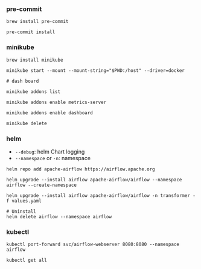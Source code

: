 ### pre-commit

```shell
brew install pre-commit

pre-commit install
```


### minikube

```shell
brew install minikube

minikube start --mount --mount-string="$PWD:/host" --driver=docker

# dash board

minikube addons list

minikube addons enable metrics-server

minikube addons enable dashboard

minikube delete
```

### helm
- `--debug`: helm Chart logging
- `--namespace` or `-n`: namespace
```shell
helm repo add apache-airflow https://airflow.apache.org

helm upgrade --install airflow apache-airflow/airflow --namespace airflow --create-namespace

helm upgrade --install airflow apache-airflow/airflow -n transformer -f values.yaml

# Uninstall
helm delete airflow --namespace airflow
```


### kubectl
```shell
kubectl port-forward svc/airflow-webserver 8080:8080 --namespace airflow

kubectl get all
```
